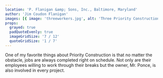 ```yaml
---
location: 'P. Flanigan &amp; Sons, Inc., Baltimore, Maryland'
author: 'Jim Coudon Flanigan'
images: [{ image: 'threeworkers.jpg', alt: 'Three Priority Construction workers working' }]
props:
  grayed: true
  padQuoteEvenly: true
  imageGridSize: '7 / 12'
  quoteGridSize: '1 / 7'
---
```


One of my favorite things about Priority Construction is that no matter the obstacle, jobs are always completed right on schedule. Not only are their employees willing to work through their breaks but the owner, Mr. Ponce, is also involved in every project.
